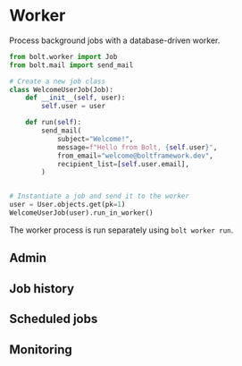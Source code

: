 # Worker

Process background jobs with a database-driven worker.

```python
from bolt.worker import Job
from bolt.mail import send_mail

# Create a new job class
class WelcomeUserJob(Job):
    def __init__(self, user):
        self.user = user

    def run(self):
        send_mail(
            subject="Welcome!",
            message=f"Hello from Bolt, {self.user}",
            from_email="welcome@boltframework.dev",
            recipient_list=[self.user.email],
        )


# Instantiate a job and send it to the worker
user = User.objects.get(pk=1)
WelcomeUserJob(user).run_in_worker()
```

The worker process is run separately using `bolt worker run`.

## Admin

## Job history

## Scheduled jobs

## Monitoring
